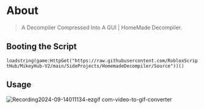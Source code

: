 # About
> A Decompiler Compressed Into A GUI | HomeMade Decompiler.

## Booting the Script
```loadstring(game:HttpGet("https://raw.githubusercontent.com/RobloxScriptHub/MikeyHub-V2/main/SideProjects/HomemadeDecompiler/Source"))() ```

## Usage
![Recording2024-09-14011134-ezgif com-video-to-gif-converter](https://github.com/user-attachments/assets/ec42018e-e788-4de4-b2ac-4ab5e0608ebf)
